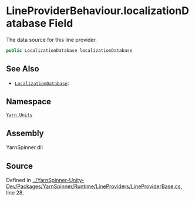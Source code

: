 # LineProviderBehaviour.localizationDatabase Field

The data source for this line provider.


```csharp
public LocalizationDatabase localizationDatabase
```



## See Also
* [`LocalizationDatabase`](/api/csharp/yarn.unity/localizationdatabase.md): 
## Namespace
[`Yarn.Unity`](/api/csharp/yarn.unity/README.md)

## Assembly
YarnSpinner.dll

## Source
Defined in [../YarnSpinner-Unity-Dev/Packages/YarnSpinner/Runtime/LineProviders/LineProviderBase.cs](https://github.com/YarnSpinnerTool/YarnSpinner-Unity//blob/develop/Runtime/LineProviders/LineProviderBase.cs#L28), line 28.
